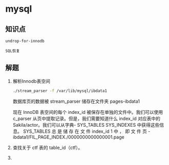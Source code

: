 # mysql

## 知识点

`undrop-for-innodb`

`SQL恢复`

## 解题

1. 解析Innodb表空间

   ```bash
   ./stream_parser -f /var/lib/mysql/ibdata1
   ```

   数据库页的数据被 stream_parser 储存在文件夹 pages-ibdata1

   现在 InnoDB 表空间的每个 index_id 被保存在单独的文件中。我们可以使用 c_parser 从页中提取记录。但是，我们需要知道什么 index_id 对应表中的 Sakila/actor。我们可以从字典- SYS_TABLES SYS_INDEXES 中获得这些信息。 SYS_TABLES 总 是 储 存 在 文 件 index_id 1 中 ， 即 文 件 页 -ibdata1/FIL_PAGE_INDEX./0000000000000001.page

2. 查找关于 ctf 表的 table_id（ctf）。

3. 

